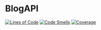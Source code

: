 # BlogAPI
[![Lines of Code](https://sonarcloud.io/api/project_badges/measure?project=LPMahan_BlogAPI&metric=ncloc)](https://sonarcloud.io/summary/new_code?id=LPMahan_BlogAPI)
[![Code Smells](https://sonarcloud.io/api/project_badges/measure?project=LPMahan_BlogAPI&metric=code_smells)](https://sonarcloud.io/summary/new_code?id=LPMahan_BlogAPI)
[![Coverage](https://sonarcloud.io/api/project_badges/measure?project=LPMahan_BlogAPI&metric=coverage)](https://sonarcloud.io/summary/new_code?id=LPMahan_BlogAPI)
